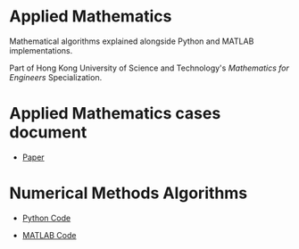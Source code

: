 # Applied Mathematics

Mathematical algorithms explained alongside Python and MATLAB implementations.

Part of Hong Kong University of Science and Technology's *Mathematics for Engineers* Specialization.

# Applied Mathematics cases document

- [Paper](https://github.com/jose-jaen/Applied-Mathematics/blob/main/Applied_Mathematics.pdf)

#  Numerical Methods Algorithms

- [Python Code](https://github.com/jose-jaen/Applied-Mathematics/tree/main/Python%20Code)

- [MATLAB Code](https://github.com/jose-jaen/Applied-Mathematics/tree/main/MATLAB%20Code)
